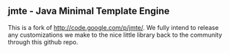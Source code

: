 ## jmte - Java Minimal Template Engine

This is a fork of http://code.google.com/p/jmte/. We fully intend to release any customizations we make to the nice little library back
to the community through this github repo.


